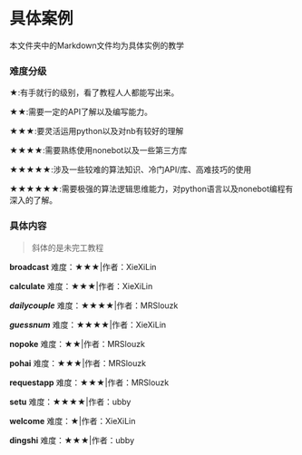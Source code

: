 # 具体案例

本文件夹中的Markdown文件均为具体实例的教学

### 难度分级

★:有手就行的级别，看了教程人人都能写出来。

★★:需要一定的API了解以及编写能力。

★★★:要灵活运用python以及对nb有较好的理解

★★★★:需要熟练使用nonebot以及一些第三方库

★★★★★:涉及一些较难的算法知识、冷门API/库、高难技巧的使用

★★★★★★:需要极强的算法逻辑思维能力，对python语言以及nonebot编程有深入的了解。

### 具体内容

> 斜体的是未完工教程

**broadcast** 难度：★★★|作者：XieXiLin

**calculate** 难度：★★★|作者：XieXiLin

***dailycouple*** 难度：★★★★|作者：MRSlouzk

***guessnum*** 难度：★★★★|作者：XieXiLin

**nopoke** 难度：★★|作者：MRSlouzk

**pohai** 难度：★★★|作者：MRSlouzk

**requestapp** 难度：★★★|作者：MRSlouzk

**setu** 难度：★★★★|作者：ubby

**welcome** 难度：★|作者：XieXiLin

**dingshi** 难度：★★★|作者：ubby
